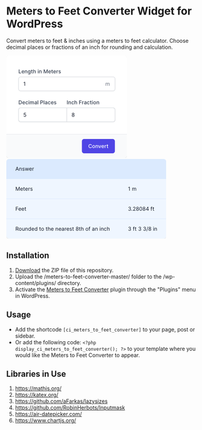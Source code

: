 # Meters to Feet Converter Widget for WordPress

Convert meters to feet & inches using a meters to feet calculator. Choose decimal places or fractions of an inch for rounding and calculation.

![Meters to Feet Converter Input Form](/assets/images/screenshot-1.png "Meters to Feet Converter Input Form")
![Meters to Feet Converter Calculation Results](/assets/images/screenshot-2.png "Meters to Feet Converter Calculation Results")

## Installation

1. [Download](https://github.com/pub-calculator-io/meters-to-feet-converter/archive/refs/heads/master.zip) the ZIP file of this repository.
2. Upload the /meters-to-feet-converter-master/ folder to the /wp-content/plugins/ directory.
3. Activate the [Meters to Feet Converter](https://www.calculator.io/meters-to-feet-converter/ "Meters to Feet Converter Homepage") plugin through the "Plugins" menu in WordPress.

## Usage
* Add the shortcode `[ci_meters_to_feet_converter]` to your page, post or sidebar.
* Or add the following code: `<?php display_ci_meters_to_feet_converter(); ?>` to your template where you would like the Meters to Feet Converter to appear.

## Libraries in Use
1. https://mathjs.org/
2. https://katex.org/
3. https://github.com/aFarkas/lazysizes
4. https://github.com/RobinHerbots/Inputmask
5. https://air-datepicker.com/
6. https://www.chartjs.org/
